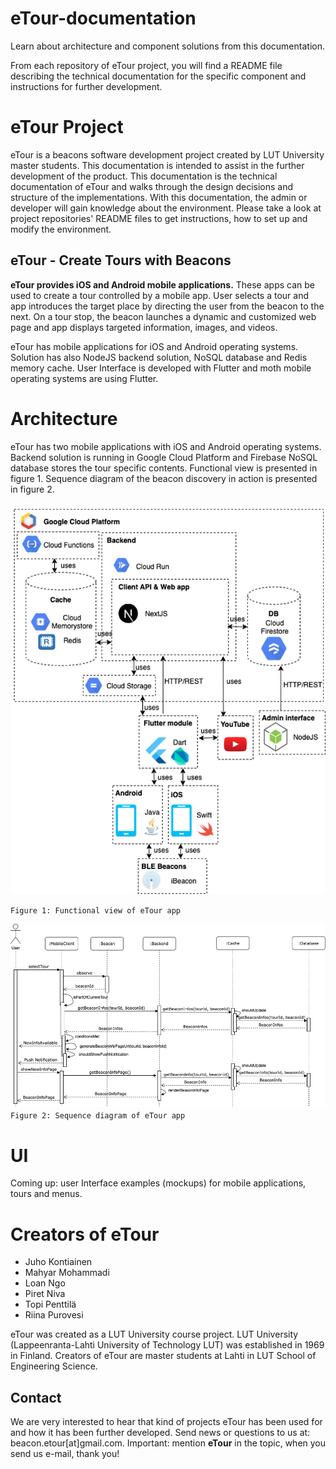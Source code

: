 # eTour-documentation

Learn about architecture and component solutions from this documentation.

From each repository of eTour project, you will find a README file describing the technical documentation for the specific component and instructions for further development.

# eTour Project

eTour is a beacons software development project created by LUT University master students. This documentation is intended to assist in the further development of the product. This documentation is the technical documentation of eTour and walks through the design decisions and structure of the implementations. With this documentation, the admin or developer will gain knowledge about the environment. Please take a look at project repositories' README files to get instructions, how to set up and modify the environment.

## eTour - Create Tours with Beacons

**eTour provides iOS and Android mobile applications.** These apps can be used to create a tour controlled by a mobile app. User selects a tour and app introduces the target place by directing the user from the beacon to the next. On a tour stop, the beacon launches a dynamic and customized web page and app displays targeted information, images, and videos.

eTour has mobile applications for iOS and Android operating systems. Solution has also NodeJS backend solution, NoSQL database and Redis memory cache. User Interface is developed with Flutter and moth mobile operating systems are using Flutter.

# Architecture

eTour has two mobile applications with iOS and Android operating systems. Backend solution is running in Google Cloud Platform and Firebase NoSQL database stores the tour specific contents. Functional view is presented in figure 1. Sequence diagram of the beacon discovery in action is presented in figure 2.

![Functional view.](https://github.com/Beacon-eTour/eTour-documentation/blob/main/figures/eTour_functional-view.png "Functional view.")

`Figure 1: Functional view of eTour app`

![Sequence diagram.](https://github.com/Beacon-eTour/eTour-documentation/blob/main/figures/eTour_sequence-diagram.png "Sequence diagram")
`Figure 2: Sequence diagram of eTour app`
# UI

Coming up: user Interface examples (mockups) for mobile applications, tours and menus.

# Creators of eTour

* Juho Kontiainen		 
* Mahyar Mohammadi	 
* Loan Ngo 			 
* Piret Niva			 
* Topi Penttilä
* Riina Purovesi

eTour was created as a LUT University course project. LUT University (Lappeenranta-Lahti University of Technology LUT) was established in 1969 in Finland. Creators of eTour are master students at Lahti in LUT School of Engineering Science.

## Contact

We are very interested to hear that kind of projects eTour has been used for and how it has been further developed. Send news or questions to us at:
beacon.etour[at]gmail.com. Important: mention **eTour** in the topic, when you send us e-mail, thank you!
